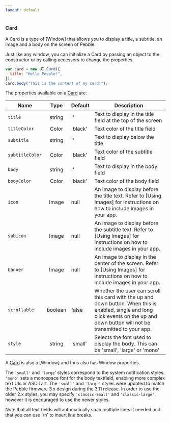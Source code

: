 ```yaml
---
layout: default
---
```


### Card

[Card]: #card

A Card is a type of [Window] that allows you to display a title, a subtitle, an image and a body on the screen of Pebble.

Just like any window, you can initialize a Card by passing an object to the constructor or by calling accessors to change the properties.

```js
var card = new UI.Card({
  title: "Hello People!",
});
card.body("This is the content of my card!");
```

The properties available on a [Card] are:

| Name            |  Type   | Default | Description                                                                                                                                                                          |
| --------------- | :-----: | ------- | ------------------------------------------------------------------------------------------------------------------------------------------------------------------------------------ |
| `title`         | string  | ''      | Text to display in the title field at the top of the screen                                                                                                                          |
| `titleColor`    |  Color  | 'black' | Text color of the title field                                                                                                                                                        |
| `subtitle`      | string  | ''      | Text to display below the title                                                                                                                                                      |
| `subtitleColor` |  Color  | 'black' | Text color of the subtitle field                                                                                                                                                     |
| `body`          | string  | ''      | Text to display in the body field                                                                                                                                                    |
| `bodyColor`     |  Color  | 'black' | Text color of the body field                                                                                                                                                         |
| `icon`          |  Image  | null    | An image to display before the title text. Refer to [Using Images] for instructions on how to include images in your app.                                                            |
| `subicon`       |  Image  | null    | An image to display before the subtitle text. Refer to [Using Images] for instructions on how to include images in your app.                                                         |
| `banner`        |  Image  | null    | An image to display in the center of the screen. Refer to [Using Images] for instructions on how to include images in your app.                                                      |
| `scrollable`    | boolean | false   | Whether the user can scroll this card with the up and down button. When this is enabled, single and long click events on the up and down button will not be transmitted to your app. |
| `style`         | string  | 'small' | Selects the font used to display the body. This can be 'small', 'large' or 'mono'                                                                                                    |

A [Card] is also a [Window] and thus also has Window properties.

The `'small'` and `'large`' styles correspond to the system notification styles. `'mono'` sets a monospace font for the body textfield, enabling more complex text UIs or ASCII art. The `'small'` and `'large'` styles were updated to match the Pebble firmware 3.x design during the 3.11 release. In order to use the older 2.x styles, you may specify `'classic-small'` and `'classic-large'`, however it is encouraged to use the newer styles.

Note that all text fields will automatically span multiple lines if needed and that you can use '\n' to insert line breaks.
